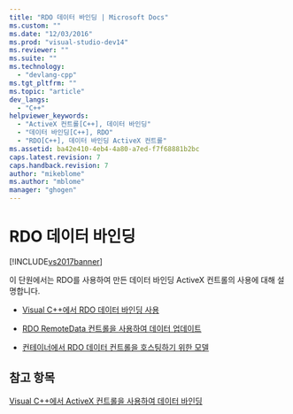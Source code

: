 ```yaml
---
title: "RDO 데이터 바인딩 | Microsoft Docs"
ms.custom: ""
ms.date: "12/03/2016"
ms.prod: "visual-studio-dev14"
ms.reviewer: ""
ms.suite: ""
ms.technology: 
  - "devlang-cpp"
ms.tgt_pltfrm: ""
ms.topic: "article"
dev_langs: 
  - "C++"
helpviewer_keywords: 
  - "ActiveX 컨트롤[C++], 데이터 바인딩"
  - "데이터 바인딩[C++], RDO"
  - "RDO[C++], 데이터 바인딩 ActiveX 컨트롤"
ms.assetid: ba42e410-4eb4-4a80-a7ed-f7f68881b2bc
caps.latest.revision: 7
caps.handback.revision: 7
author: "mikeblome"
ms.author: "mblome"
manager: "ghogen"
---
```

# RDO 데이터 바인딩
[!INCLUDE[vs2017banner](../../assembler/inline/includes/vs2017banner.md)]

이 단원에서는 RDO를 사용하여 만든 데이터 바인딩 ActiveX 컨트롤의 사용에 대해 설명합니다.  
  
-   [Visual C\+\+에서 RDO 데이터 바인딩 사용](../../data/ado-rdo/using-rdo-databinding-in-visual-cpp.md)  
  
-   [RDO RemoteData 컨트롤을 사용하여 데이터 업데이트](../../data/ado-rdo/updating-data-with-the-rdo-remotedata-control.md)  
  
-   [컨테이너에서 RDO 데이터 컨트롤을 호스팅하기 위한 모델](../../data/ado-rdo/model-for-hosting-rdo-data-controls-in-a-container.md)  
  
## 참고 항목  
 [Visual C\+\+에서 ActiveX 컨트롤을 사용하여 데이터 바인딩](../../data/ado-rdo/databinding-with-activex-controls-in-visual-cpp.md)